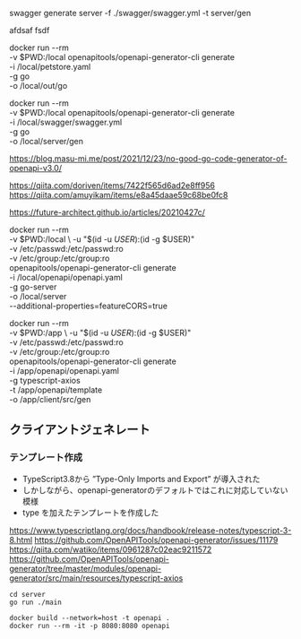 


swagger generate server -f ./swagger/swagger.yml -t server/gen

afdsaf
fsdf

docker run --rm \
    -v $PWD:/local openapitools/openapi-generator-cli generate \
    -i /local/petstore.yaml \
    -g go \
    -o /local/out/go

docker run --rm \
    -v $PWD:/local openapitools/openapi-generator-cli generate \
    -i /local/swagger/swagger.yml \
    -g go \
    -o /local/server/gen


https://blog.masu-mi.me/post/2021/12/23/no-good-go-code-generator-of-openapi-v3.0/

https://qiita.com/doriven/items/7422f565d6ad2e8ff956
https://qiita.com/amuyikam/items/e8a45daae59c68be0fc8

https://future-architect.github.io/articles/20210427c/



docker run --rm \
    -v $PWD:/local \
    -u "$(id -u $USER):$(id -g $USER)" \
    -v /etc/passwd:/etc/passwd:ro \
    -v /etc/group:/etc/group:ro \
    openapitools/openapi-generator-cli generate \
    -i /local/openapi/openapi.yaml \
    -g go-server \
    -o /local/server \
    --additional-properties=featureCORS=true
    

docker run --rm \
  -v $PWD:/app \
  -u "$(id -u $USER):$(id -g $USER)" \
  -v /etc/passwd:/etc/passwd:ro \
  -v /etc/group:/etc/group:ro \
  openapitools/openapi-generator-cli generate \
  -i /app/openapi/openapi.yaml \
  -g typescript-axios \
  -t /app/openapi/template \
  -o /app/client/src/gen
 
 
## クライアントジェネレート
### テンプレート作成
- TypeScript3.8から ”Type-Only Imports and Export” が導入された
- しかしながら、openapi-generatorのデフォルトではこれに対応していない模様
- type を加えたテンプレートを作成した

https://www.typescriptlang.org/docs/handbook/release-notes/typescript-3-8.html
https://github.com/OpenAPITools/openapi-generator/issues/11179
https://qiita.com/watiko/items/0961287c02eac9211572
https://github.com/OpenAPITools/openapi-generator/tree/master/modules/openapi-generator/src/main/resources/typescript-axios



```
cd server
go run ./main

docker build --network=host -t openapi .
docker run --rm -it -p 8080:8080 openapi

```